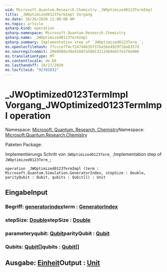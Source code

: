 ```yaml
---
uid: Microsoft.Quantum.Research.Chemistry._JWOptimized0123TermImpl
title: _JWOptimized0123TermImpl Vorgang
ms.date: 10/26/2020 12:00:00 AM
ms.topic: article
qsharp.kind: operation
qsharp.namespace: Microsoft.Quantum.Research.Chemistry
qsharp.name: _JWOptimized0123TermImpl
qsharp.summary: Implementation step of `JWOptimized0123Term_`;
ms.openlocfilehash: f7ccce774cf247d4b35f37ba5be4929f18a8357d
ms.sourcegitcommit: 29e0d88a30e4166fa580132124b0eb57e1f0e986
ms.translationtype: MT
ms.contentlocale: de-DE
ms.lasthandoff: 10/27/2020
ms.locfileid: "92701832"
---
```

# <a name="_jwoptimized0123termimpl-operation"></a><span data-ttu-id="a95bc-102">_JWOptimized0123TermImpl Vorgang</span><span class="sxs-lookup"><span data-stu-id="a95bc-102">_JWOptimized0123TermImpl operation</span></span>

<span data-ttu-id="a95bc-103">Namespace: [Microsoft. Quantum. Research. Chemistry](xref:Microsoft.Quantum.Research.Chemistry)</span><span class="sxs-lookup"><span data-stu-id="a95bc-103">Namespace: [Microsoft.Quantum.Research.Chemistry](xref:Microsoft.Quantum.Research.Chemistry)</span></span>

<span data-ttu-id="a95bc-104">Paketen [](https://nuget.org/packages/)</span><span class="sxs-lookup"><span data-stu-id="a95bc-104">Package: [](https://nuget.org/packages/)</span></span>


<span data-ttu-id="a95bc-105">Implementierungs Schritt von `JWOptimized0123Term_` ;</span><span class="sxs-lookup"><span data-stu-id="a95bc-105">Implementation step of `JWOptimized0123Term_`;</span></span>

```qsharp
operation _JWOptimized0123TermImpl (term : Microsoft.Quantum.Simulation.GeneratorIndex, stepSize : Double, parityQubit : Qubit, qubits : Qubit[]) : Unit
```


## <a name="input"></a><span data-ttu-id="a95bc-106">Eingabe</span><span class="sxs-lookup"><span data-stu-id="a95bc-106">Input</span></span>

### <a name="term--generatorindex"></a><span data-ttu-id="a95bc-107">Begriff: [generatorindex](xref:Microsoft.Quantum.Simulation.GeneratorIndex)</span><span class="sxs-lookup"><span data-stu-id="a95bc-107">term : [GeneratorIndex](xref:Microsoft.Quantum.Simulation.GeneratorIndex)</span></span>




### <a name="stepsize--double"></a><span data-ttu-id="a95bc-108">stepSize: [Double](xref:microsoft.quantum.lang-ref.double)</span><span class="sxs-lookup"><span data-stu-id="a95bc-108">stepSize : [Double](xref:microsoft.quantum.lang-ref.double)</span></span>




### <a name="parityqubit--qubit"></a><span data-ttu-id="a95bc-109">parameteryqubit: [Qubit](xref:microsoft.quantum.lang-ref.qubit)</span><span class="sxs-lookup"><span data-stu-id="a95bc-109">parityQubit : [Qubit](xref:microsoft.quantum.lang-ref.qubit)</span></span>




### <a name="qubits--qubit"></a><span data-ttu-id="a95bc-110">Qubits: [Qubit](xref:microsoft.quantum.lang-ref.qubit)[]</span><span class="sxs-lookup"><span data-stu-id="a95bc-110">qubits : [Qubit](xref:microsoft.quantum.lang-ref.qubit)[]</span></span>





## <a name="output--unit"></a><span data-ttu-id="a95bc-111">Ausgabe: [Einheit](xref:microsoft.quantum.lang-ref.unit)</span><span class="sxs-lookup"><span data-stu-id="a95bc-111">Output : [Unit](xref:microsoft.quantum.lang-ref.unit)</span></span>

